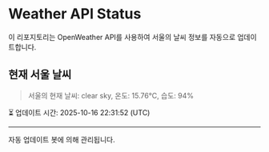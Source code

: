 
# Weather API Status

이 리포지토리는 OpenWeather API를 사용하여 서울의 날씨 정보를 자동으로 업데이트합니다.

## 현재 서울 날씨
> 서울의 현재 날씨: clear sky, 온도: 15.76°C, 습도: 94%

⏳ 업데이트 시간: 2025-10-16 22:31:52 (UTC)

---
자동 업데이트 봇에 의해 관리됩니다.
